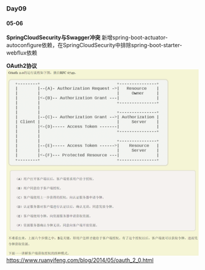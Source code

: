 ### Day09
#### 05-06
**SpringCloudSecurity与Swagger冲突**
新增spring-boot-actuator-autoconfigure依赖，在SpringCloudSecurity中排除spring-boot-starter-webflux依赖

**OAuth2协议**
![img_1.png](img_1.png)
https://www.ruanyifeng.com/blog/2014/05/oauth_2_0.html

